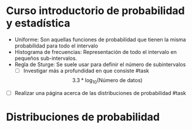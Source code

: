 # Curso introductorio de probabilidad y estadística 
- Uniforme: Son aquellas funciones de probabilidad que tienen la misma probabilidad para todo el intervalo 
- Histograma de frecuencias: Representación de todo el intervalo en pequeños sub-intervalos. 
- Regla de Sturge: Se suele usar para definir el número de subintervalos  
	- [ ] Investigar más a profundidad en que consiste #task 
$$3.3*\log_{10}(\text{Número de datos})$$
- [ ] Realizar una página acerca de las distribuciones de probabilidad #task 
# Distribuciones de probabilidad 
